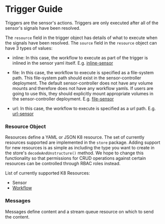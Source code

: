 # Trigger Guide
Triggers are the sensor's actions. Triggers are only executed after all of the sensor's signals have been resolved.

The `resource` field in the trigger object has details of what to execute when the signals have been resolved. The `source` field in the `resource` object can have 3 types of values:

- inline:
In this case, the workflow to execute as part of the trigger is inlined in the sensor yaml itself. E.g. [inline-sensor](https://github.com/argoproj/argo-events/blob/master/examples/inline-sensor.yaml)

- file:
In this case, the workflow to execute is specified as a file-system path. This file-system path should exist in the sensor-controller deployment. The default sensor-controller does not have any volume mounts and therefore does not have any workflow yamls. If users are going to use this, they should explicitly mount appropriate volumes in the sensor-controller deployment. E.g. [file-sensor](https://github.com/argoproj/argo-events/blob/master/examples/file-sensor.yaml)

- url:
In this case, the workflow to execute is specified as a url path. E.g. [url-sensor](https://github.com/argoproj/argo-events/blob/master/examples/url-sensor.yaml)


### Resource Object
Resources define a YAML or JSON K8 resource. The set of currently resources supported are implemented in the `store` package. Adding support for new resources is as simple as including the type you want to create in the store's `decodeAndUnstructure()` method. We hope to change this functionality so that permissions for CRUD operations against certain resources can be controlled through RBAC roles instead.

List of currently supported K8 Resources:
- Sensor
- [Workflow](https://github.com/argoproj/argo)

### Messages
Messages define content and a stream queue resource on which to send the content. 
